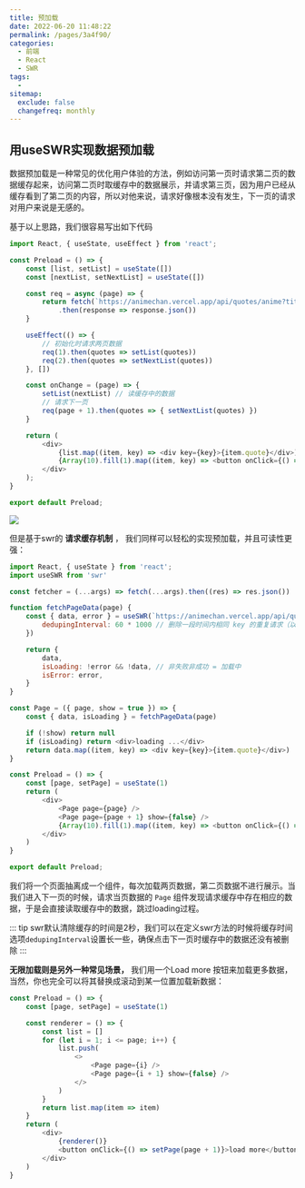 ```yaml
---
title: 预加载
date: 2022-06-20 11:48:22
permalink: /pages/3a4f90/
categories:
  - 前端
  - React
  - SWR
tags:
  - 
sitemap:
  exclude: false
  changefreq: monthly
---
```


## 用useSWR实现数据预加载

数据预加载是一种常见的优化用户体验的方法，例如访问第一页时请求第二页的数据缓存起来，访问第二页时取缓存中的数据展示，并请求第三页，因为用户已经从缓存看到了第二页的内容，所以对他来说，请求好像根本没有发生，下一页的请求对用户来说是无感的。

基于以上思路，我们很容易写出如下代码

```js
import React, { useState, useEffect } from 'react';

const Preload = () => {
    const [list, setList] = useState([])
    const [nextList, setNextList] = useState([])

    const req = async (page) => {
        return fetch(`https://animechan.vercel.app/api/quotes/anime?title=naruto&page=${page}`)
            .then(response => response.json())
    }

    useEffect(() => {
        // 初始化时请求两页数据
        req(1).then(quotes => setList(quotes))
        req(2).then(quotes => setNextList(quotes))
    }, [])

    const onChange = (page) => {
        setList(nextList) // 读缓存中的数据
        // 请求下一页
        req(page + 1).then(quotes => { setNextList(quotes) })
    }

    return (
        <div>
            {list.map((item, key) => <div key={key}>{item.quote}</div>)}
            {Array(10).fill(1).map((item, key) => <button onClick={() => onChange(key + 1)}>{key + 1}页</button>)}
        </div>
    );
}

export default Preload;
```

![](https://linyc.oss-cn-beijing.aliyuncs.com/preload.gif)

但是基于swr的 **请求缓存机制** ， 我们同样可以轻松的实现预加载，并且可读性更强：

```js
import React, { useState } from 'react';
import useSWR from 'swr'

const fetcher = (...args) => fetch(...args).then((res) => res.json())

function fetchPageData(page) {
    const { data, error } = useSWR(`https://animechan.vercel.app/api/quotes/anime?title=naruto&page=${page}`, fetcher, {
        dedupingInterval: 60 * 1000 // 删除一段时间内相同 key 的重复请求（以毫秒为单位） ,默认2000
    })

    return {
        data,
        isLoading: !error && !data, // 非失败非成功 = 加载中
        isError: error,
    }
}

const Page = ({ page, show = true }) => {
    const { data, isLoading } = fetchPageData(page)

    if (!show) return null
    if (isLoading) return <div>loading ...</div>
    return data.map((item, key) => <div key={key}>{item.quote}</div>)
}

const Preload = () => {
    const [page, setPage] = useState(1)
    return (
        <div>
            <Page page={page} />
            <Page page={page + 1} show={false} />
            {Array(10).fill(1).map((item, key) => <button onClick={() => setPage(key + 1)}>{key + 1}页</button>)}
        </div>
    )
}

export default Preload;
```

我们将一个页面抽离成一个组件，每次加载两页数据，第二页数据不进行展示。当我们进入下一页的时候，请求当页数据的 `Page` 组件发现请求缓存中存在相应的数据，于是会直接读取缓存中的数据，跳过loading过程。

::: tip
swr默认清除缓存的时间是2秒，我们可以在定义swr方法的时候将缓存时间选项`dedupingInterval`设置长一些，确保点击下一页时缓存中的数据还没有被删除
:::



**无限加载则是另外一种常见场景，** 我们用一个Load more 按钮来加载更多数据，当然，你也完全可以将其替换成滚动到某一位置加载新数据：

```js
const Preload = () => {
    const [page, setPage] = useState(1)

    const renderer = () => {
        const list = []
        for (let i = 1; i <= page; i++) {
            list.push(
                <>
                    <Page page={i} />
                    <Page page={i + 1} show={false} />
                </>
            )
        }
        return list.map(item => item)
    }
    return (
        <div>
            {renderer()}
            <button onClick={() => setPage(page + 1)}>load more</button>
        </div>
    )
}
```
